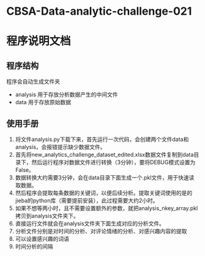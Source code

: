 # CBSA-Data-analytic-challenge-021

# 程序说明文档

## 程序结构

程序会自动生成文件夹

- analysis  用于存放分析数据产生的中间文件
- data  用于存放原始数据



## 使用手册

1. 将文件analysis.py下载下来，首先运行一次代码，会创建两个文件data和analysis，会报错提示缺少数据文件。
2. 首先将new_analytics_challenge_dataset_edited.xlsx数据文件复制到data目录下，然后运行程序对数据文件进行转换（3分钟），要将DEBUG模式设置为False。
3. 数据转换大约需要3分钟，会在data目录下面生成一个.pkl文件，用于快速读取数据。
4. 然后程序会提取每条数据的关键词，以便后续分析。提取关键词使用的是的jieba的python库（需要提前安装），此过程需要大约2小时。
5. 如果不想等两小时，且不需要设置额外的参数，就把analysis_nkey_array.pkl拷贝到analysis文件夹下。
6. 直接运行文件就会在analysis文件夹下面生成对应的分析文件。
7. 分析文件分别是对时间的分析、对评论情绪的分析、对感兴趣内容的提取
8. 可以设置感兴趣的词语
9. 时间分析的间隔

